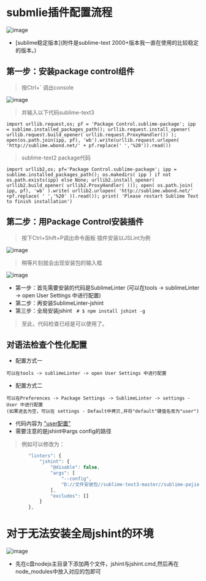 # submlie插件配置流程
![image](https://cloud.githubusercontent.com/assets/18028533/21637071/42cc6648-d2a0-11e6-8a68-3f7c7d4d010a.png)

- [sublime稳定版本](附件是sublime-text 2000+版本我一直在使用的比较稳定的版本。)

## 第一步：安装package control组件
> 按Ctrl+\` 调出console

![image](https://cloud.githubusercontent.com/assets/18028533/21636964/c04013aa-d29f-11e6-9cc3-070e04f6a5ef.png)

> 并输入以下代码sublime-text3

```
import urllib.request,os; pf = 'Package Control.sublime-package'; ipp = sublime.installed_packages_path(); urllib.request.install_opener( urllib.request.build_opener( urllib.request.ProxyHandler()) ); open(os.path.join(ipp, pf), 'wb').write(urllib.request.urlopen( 'http://sublime.wbond.net/' + pf.replace(' ','%20')).read())
```

> sublime-text2 package代码

```
import urllib2,os; pf='Package Control.sublime-package'; ipp = sublime.installed_packages_path(); os.makedirs( ipp ) if not os.path.exists(ipp) else None; urllib2.install_opener( urllib2.build_opener( urllib2.ProxyHandler( ))); open( os.path.join( ipp, pf), 'wb' ).write( urllib2.urlopen( 'http://sublime.wbond.net/' +pf.replace( ' ','%20' )).read()); print( 'Please restart Sublime Text to finish installation')
```

## 第二步：用Package Control安装插件

>  按下Ctrl+Shift+P调出命令面板
> 插件安装以JSLint为例

![image](https://cloud.githubusercontent.com/assets/18028533/21636896/755b5cc8-d29f-11e6-8121-2b3bbd323303.png)
> 稍等片刻就会出现安装包的输入框

![image](https://cloud.githubusercontent.com/assets/18028533/22095411/708c9d36-de4f-11e6-80d7-40764ec09b21.png)
- 第一步：首先需要安装的代码是SublimeLinter (可以在tools -> sublimeLinter -> open User Settings 中进行配置)
- 第二步：再安装SublimeLinter-jshint
- 第三步：全局安装jshint   `# $ npm install jshint -g`

> 至此，代码检查已经是可以使用了。

## 对语法检查个性化配置
- 配置方式一
```
可以在tools -> sublimeLinter -> open User Settings 中进行配置
```
- 配置方式二
```
可以在Preferences -> Package Settings -> SublimeLinter -> settings - User 中进行配置
(如果进去为空，可以在 settings - Default中拷贝,并将"default"键值名改为"user")
```
- 代码内容为 ["user配置"](https://github.com/Kelichao/sublime-Text3/blob/master/personal%E9%85%8D%E7%BD%AE)
- 需要注意的是jshint中args config的路径
> 例如可以修改为：

```js
        "linters": {
            "jshint": {
                "@disable": false,
                "args": [
                    "--config",
                    "D://文件安装包//sublime-text3-master//sublime-pojie//sublime-pojie//config.json"
                ],
                "excludes": []
            }
        },
```
# 对于无法安装全局jshint的环境
![image](https://cloud.githubusercontent.com/assets/18028533/22133970/adb1ce16-defe-11e6-8581-8433611e4b03.png)
- 先在c盘nodejs主目录下添加两个文件，jshint与jshint.cmd,然后再在node_modules中放入对应的包即可
